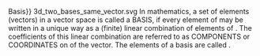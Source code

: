 Basis}} 3d_two_bases_same_vector.svg In mathematics, a set of elements (vectors) in a vector space is called a BASIS, if every element of may be written in a unique way as a (finite) linear combination of elements of . The coefficients of this linear combination are referred to as COMPONENTS or COORDINATES on of the vector. The elements of a basis are called .
